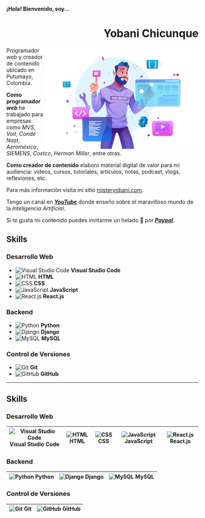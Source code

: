 **¡Hola! Bienvenido, soy...**

<div align="right">

# Yobani Chicunque

</div>

<img width="400" height="auto" align="right" src="https://github.com/yobanichicunque/documentacion/blob/main/static/imagenes/youtube-front-end-1.jpg">

Programador web y creador de contenido ubicado en Putumayo, Colombia.

**Como programador _web_** he trabajado para empresas como _MVS_, _Voit_, _Condé Nast_, _Aeroméxico_, _SIEMENS_, _Costco_, _Herman Miller_, entre otras.

**Como creador de contenido** elaboro material digital de valor para mi audiencia: videos, cursos, tutoriales, artículos, notas, podcast, vlogs, reflexiones, etc.

Para más información visita mi sitio <a href="https://yobanichicunque.com" target="_blank" rel="noopener">misteryobani.com</a>.

Tengo un canal en <a href="https://www.youtube.com/@misteryobani?sub_confirmation=1" target="_blank" rel="noopener"> _**YouTube**_</a> donde enseño sobre el maravilloso mundo de la _Inteligencia Artificial_.

Si te gusta mi contenido puedes invitarme un helado 🍨 por <a href="https://yobanichicunque.com/helado" target="_blank" rel="noopener"> _**Paypal**_</a>.

<!-- <a href="https://www.youtube.com/@misteryobani?sub_confirmation=1" target="_blank" rel="noopener">
  <img align="center" src="https://github.com/yobanichicunque/documentacion/blob/main/static/imagenes/youtube-banner.jpg">
</a> -->

## Skills

### Desarrollo Web

- <img src="https://cdn.jsdelivr.net/gh/devicons/devicon/icons/vscode/vscode-original.svg" alt="Visual Studio Code" width="20" height="20"/> **Visual Studio Code**
- <img src="https://cdn.jsdelivr.net/gh/devicons/devicon/icons/html5/html5-original.svg" alt="HTML" width="20" height="20"/> **HTML**
- <img src="https://cdn.jsdelivr.net/gh/devicons/devicon/icons/css3/css3-original.svg" alt="CSS" width="20" height="20"/> **CSS**
- <img src="https://cdn.jsdelivr.net/gh/devicons/devicon/icons/javascript/javascript-original.svg" alt="JavaScript" width="20" height="20"/> **JavaScript**
- <img src="https://cdn.jsdelivr.net/gh/devicons/devicon/icons/react/react-original.svg" alt="React.js" width="20" height="20"/> **React.js**

### Backend

- <img src="https://cdn.jsdelivr.net/gh/devicons/devicon/icons/python/python-original.svg" alt="Python" width="20" height="20"/> **Python**
- <img src="https://img.shields.io/badge/Django-092E20?style=for-the-badge&logo=django&logoColor=white" alt="Django" width="20" height="20"/> **Django**
- <img src="https://cdn.jsdelivr.net/gh/devicons/devicon/icons/mysql/mysql-original.svg" alt="MySQL" width="20" height="20"/> **MySQL**

### Control de Versiones

- <img src="https://cdn.jsdelivr.net/gh/devicons/devicon/icons/git/git-original.svg" alt="Git" width="20" height="20"/> **Git**
- <img src="https://cdn.jsdelivr.net/gh/devicons/devicon/icons/github/github-original.svg" alt="GitHub" width="20" height="20"/> **GitHub**

----


## Skills

### Desarrollo Web

| ![Visual Studio Code](https://cdn.jsdelivr.net/gh/devicons/devicon/icons/vscode/vscode-original.svg) **Visual Studio Code** | ![HTML](https://cdn.jsdelivr.net/gh/devicons/devicon/icons/html5/html5-original.svg) **HTML** | ![CSS](https://cdn.jsdelivr.net/gh/devicons/devicon/icons/css3/css3-original.svg) **CSS** | ![JavaScript](https://cdn.jsdelivr.net/gh/devicons/devicon/icons/javascript/javascript-original.svg) **JavaScript** | ![React.js](https://cdn.jsdelivr.net/gh/devicons/devicon/icons/react/react-original.svg) **React.js** |
|---|---|---|---|---|

### Backend

| ![Python](https://cdn.jsdelivr.net/gh/devicons/devicon/icons/python/python-original.svg) **Python** | ![Django](https://img.shields.io/badge/Django-092E20?style=for-the-badge&logo=django&logoColor=white) **Django** | ![MySQL](https://cdn.jsdelivr.net/gh/devicons/devicon/icons/mysql/mysql-original.svg) **MySQL** |
|---|---|---|

### Control de Versiones

| ![Git](https://cdn.jsdelivr.net/gh/devicons/devicon/icons/git/git-original.svg) **Git** | ![GitHub](https://cdn.jsdelivr.net/gh/devicons/devicon/icons/github/github-original.svg) **GitHub** |
|---|---|

